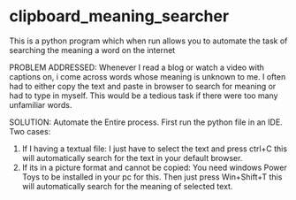 # clipboard_meaning_searcher
This is a python program which when run allows you to automate the task of searching the meaning a word on the internet

PROBLEM ADDRESSED:
  Whenever I read a blog or watch a video with captions on, i come across words whose meaning is unknown to me. I often had to either copy the text and paste in browser to search for meaning or had to type in myself. This would be a tedious task if there were too many unfamiliar words.
 
 SOLUTION:
  Automate the Entire process.
  First run the python file in an IDE.
 Two cases:
 1. If I having a textual file:
      I just have to select the text and press ctrl+C this will automatically search for the text in your default browser.
 2. If its in a picture format and cannot be copied:
      You need windows Power Toys to be installed in your pc for this.
      Then just press Win+Shift+T this will automatically search for the meaning of selected text.

